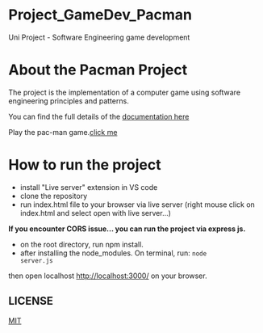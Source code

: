 # Project_GameDev_Pacman

Uni Project - Software Engineering game development

# About the Pacman Project

The project is the implementation of a computer game using software engineering principles and patterns.

You can find the full details of the [documentation here](www/documentation/Milestone2_Ebeckett_s5125717.pdf)

Play the pac-man game.[click me](https://editor.p5js.org/ethelbeckett/full/p4yGE2uS2)

# How to run the project

- install "Live server" extension in VS code
- clone the repository
- run index.html file to your browser via live server (right mouse click on index.html and select open with live server...)

<strong>If you encounter CORS issue... you can run the project via express js.</strong>

- on the root directory, run npm install.
- after installing the node_modules. On terminal, run:
  <code>node server.js</code>

then open localhost <http://localhost:3000/> on your browser.


## LICENSE
[MIT](https://github.com/MichaIng/nodejs-linux-installer/blob/master/LICENSE)
